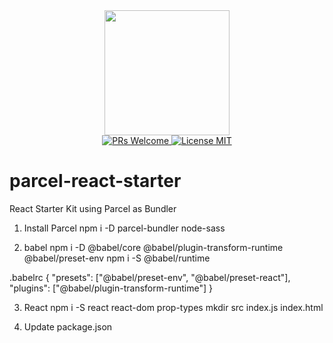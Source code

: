 <div align="center">
  <a href="https://github.com/webpack/webpack">
    <img width="200" height="200" src="https://webpack.js.org/assets/icon-square-big.svg">
  </a>
</div>
<div align="center">
  <a href="http://makeapullrequest.com">
    <img src="https://img.shields.io/badge/PRs-welcome-brightgreen.svg?style=flat-square" alt="PRs Welcome">
  </a>
  <a href="https://opensource.org/licenses/MIT">
    <img src="https://img.shields.io/badge/license-MIT-blue.svg?style=flat-square" alt="License MIT">
  </a>
</div>


# parcel-react-starter
React Starter Kit using Parcel as Bundler


1. Install Parcel
npm i -D parcel-bundler node-sass

2. babel
npm i -D  @babel/core @babel/plugin-transform-runtime @babel/preset-env
npm i -S @babel/runtime

.babelrc
{
  "presets": ["@babel/preset-env", "@babel/preset-react"],
  "plugins": ["@babel/plugin-transform-runtime"]
}

3. React
npm i -S react react-dom prop-types
mkdir src
index.js
index.html

4. Update package.json


